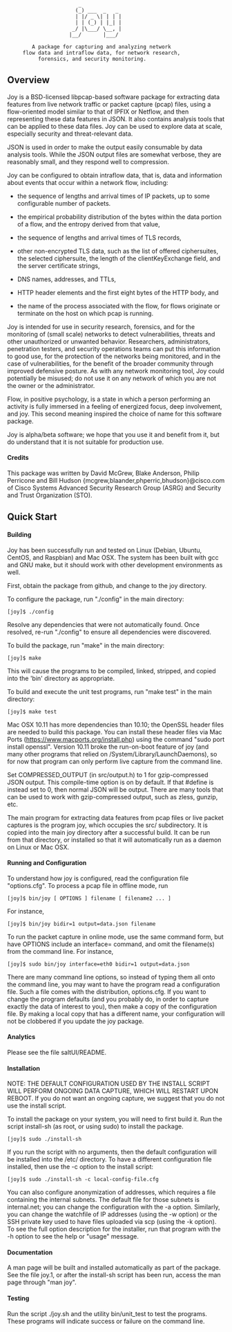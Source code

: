                            _              
                          (_) ___  _   _
                          | |/ _ \| | | |
                          | | (_) | |_| |
                         _/ |\___/ \__, |
                        |__/       |___/

            A package for capturing and analyzing network
         flow data and intraflow data, for network research,
              forensics, and security monitoring.

## Overview

Joy is a BSD-licensed libpcap-based software package for extracting
data features from live network traffic or packet capture (pcap)
files, using a flow-oriented model similar to that of IPFIX or
Netflow, and then representing these data features in JSON.  It
also contains analysis tools that can be applied to these data
files.  Joy can be used to explore data at scale, especially
security and threat-relevant data.

JSON is used in order to make the output easily consumable by data
analysis tools.  While the JSON output files are somewhat verbose,
they are reasonably small, and they respond well to compression.

Joy can be configured to obtain intraflow data, that is, data and
information about events that occur within a network flow,
including:

  * the sequence of lengths and arrival times of IP packets,
    up to some configurable number of packets.

  * the empirical probability distribution of the bytes within the
    data portion of a flow, and the entropy derived from that value,

  * the sequence of lengths and arrival times of TLS records,

  * other non-encrypted TLS data, such as the list of offered
    ciphersuites, the selected ciphersuite, the length of the
    clientKeyExchange field, and the server certificate strings,

  * DNS names, addresses, and TTLs,

  * HTTP header elements and the first eight bytes of the HTTP
    body, and

  * the name of the process associated with the flow, for flows
    originate or terminate on the host on which pcap is running.

Joy is intended for use in security research, forensics, and for
the monitoring of (small scale) networks to detect vulnerabilities,
threats and other unauthorized or unwanted behavior.  Researchers,
administrators, penetration testers, and security operations teams
can put this information to good use, for the protection of the
networks being monitored, and in the case of vulnerabilities, for
the benefit of the broader community through improved defensive
posture.  As with any network monitoring tool, Joy could
potentially be misused; do not use it on any network of which you
are not the owner or the administrator.  

Flow, in positive psychology, is a state in which a person
performing an activity is fully immersed in a feeling of energized
focus, deep involvement, and joy.  This second meaning inspired
the choice of name for this software package.

Joy is alpha/beta software; we hope that you use it and benefit
from it, but do understand that it is not suitable for production
use.


#### Credits

This package was written by David McGrew, Blake Anderson, Philip Perricone
and Bill Hudson {mcgrew,blaander,phperric,bhudson}@cisco.com of Cisco Systems
Advanced Security Research Group (ASRG) and Security and Trust Organization (STO).

## Quick Start

#### Building

Joy has been successfully run and tested on Linux (Debian, Ubuntu,
CentOS, and Raspbian) and Mac OSX. The system has been built with
gcc and GNU make, but it should work with other development
environments as well.

First, obtain the package from github, and change to the joy
directory.

To configure the package, run "./config" in the main directory:

```
[joy]$ ./config
```

Resolve any dependencies that were not automatically found. Once
resolved, re-run "./config" to ensure all dependencies were discovered.

To build the package, run "make" in the main directory:

```
[joy]$ make
```

This will cause the programs to be compiled, linked, stripped, and
copied into the 'bin' directory as appropriate.

To build and execute the unit test programs, run "make test" in the main
directory:

```
[joy]$ make test
```

Mac OSX 10.11 has more dependencies than 10.10; the OpenSSL header
files are needed to build this package. You can install these
header files via Mac Ports (https://www.macports.org/install.php)
using the command "sudo port install openssl". Version 10.11 broke
the run-on-boot feature of joy (and many other programs that
relied on /System/Library/LaunchDaemons), so for now that program
can only perform live capture from the command line.

Set COMPRESSED_OUTPUT (in src/output.h) to 1 for gzip-compressed
JSON output. This compile-time option is on by default. If that
\#define is instead set to 0, then normal JSON will be output.
There are many tools that can be used to work with gzip-compressed
output, such as zless, gunzip, etc.  

The main program for extracting data features from pcap files or
live packet captures is the program joy, which occupies the
src/ subdirectory. It is copied into the main joy directory after
a successful build. It can be run from that directory, or
installed so that it will automatically run as a daemon on Linux or
Mac OSX.

#### Running and Configuration

To understand how joy is configured, read the
configuration file "options.cfg".  To process a pcap
file in offline mode, run

```
[joy]$ bin/joy [ OPTIONS ] filename [ filename2 ... ]
```

For instance,

```
[joy]$ bin/joy bidir=1 output=data.json filename
```

To run the packet capture in online mode, use the same command
form, but have OPTIONS include an interface=<value> command, and
omit the filename(s) from the command line.  For instance,

```
[joy]$ sudo bin/joy interface=eth0 bidir=1 output=data.json
```

There are many command line options, so instead of typing them all
onto the command line, you may want to have the program read a
configuration file.  Such a file comes with the distribution,
options.cfg.  If you want to change the program
defaults (and you probably do, in order to capture exactly the data
of interest to you), then make a copy of the configuration file.
By making a local copy that has a different name, your
configuration will not be clobbered if you update the joy package.


#### Analytics

Please see the file saltUI/README.

#### Installation

NOTE: THE DEFAULT CONFIGURATION USED BY THE INSTALL SCRIPT WILL
PERFORM ONGOING DATA CAPTURE, WHICH WILL RESTART UPON REBOOT.  If
you do not want an ongoing capture, we suggest that you do not use
the install script.

To install the package on your system, you will need to first build
it.  Run the script install-sh (as root, or using sudo) to install
the package.  

```
[joy]$ sudo ./install-sh
```

If you run the script with no arguments, then the default
configuration will be installed into the /etc/ directory.  To have
a different configuration file installed, then use the -c option to
the install script:

```
[joy]$ sudo ./install-sh -c local-config-file.cfg
```

You can also configure anonymization of addresses, which requires a
file containing the internal subnets.  The default file for those
subnets is internal.net; you can change the configuration with the
-a option.  Similarly, you can change the watchfile of IP addresses
(using the -w option) or the SSH private key used to have files
uploaded via scp (using the -k option).  To see the full option
description for the installer, run that program with the -h option
to see the help or "usage" message.

#### Documentation

A man page will be built and installed automatically as part of the
package.  See the file joy.1, or after the install-sh script
has been run, access the man page through "man joy".


#### Testing

Run the script ./joy.sh and the utility bin/unit_test to
test the programs.  These programs will indicate success or failure
on the command line.
